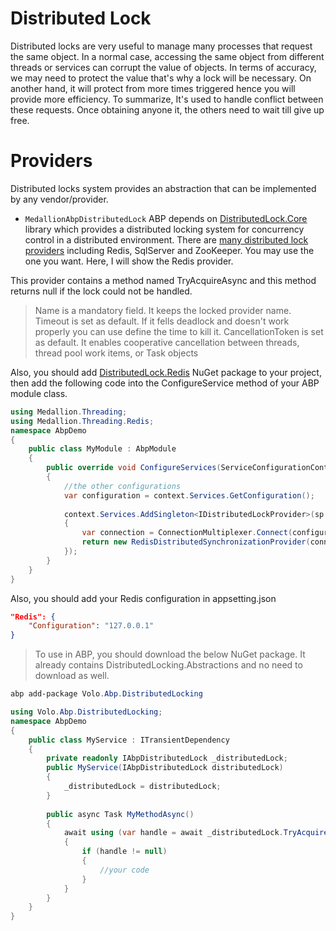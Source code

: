 # Distributed Lock
Distributed locks are very useful to manage many processes that request the same object. 
In a normal case, accessing the same object from different threads or services can corrupt the value of objects. 
In terms of accuracy, we may need to protect the value that's why a lock will be necessary. 
On another hand, it will protect from more times triggered hence you will provide more efficiency.
To summarize, It's used to handle conflict between these requests. Once obtaining anyone it, the others need to wait till give up free.

# Providers
Distributed locks system provides an abstraction that can be implemented by any vendor/provider.

 * `MedallionAbpDistributedLock`
ABP depends on [DistributedLock.Core](https://www.nuget.org/packages/DistributedLock.Core) library which provides a distributed locking system for concurrency control in a distributed environment. There are [many distributed lock providers](https://github.com/madelson/DistributedLock#implementations) including Redis, SqlServer and ZooKeeper. You may use the one you want. Here, I will show the Redis provider.

This provider contains a method named TryAcquireAsync and this method returns null if the lock could not be handled.
> Name is a mandatory field. It keeps the locked provider name.
> Timeout is set as default. If it fells deadlock and doesn't work properly you can use define the time to kill it.
> CancellationToken is set as default. It enables cooperative cancellation between threads, thread pool work items, or Task objects


Also, you should add [DistributedLock.Redis](https://www.nuget.org/packages/DistributedLock.Redis) NuGet package to your project, then add the following code into the ConfigureService method of your ABP module class.

````csharp
using Medallion.Threading;
using Medallion.Threading.Redis;
namespace AbpDemo
{
	public class MyModule : AbpModule
	{
		public override void ConfigureServices(ServiceConfigurationContext context)
		{
			//the other configurations
			var configuration = context.Services.GetConfiguration();
			
			context.Services.AddSingleton<IDistributedLockProvider>(sp =>
			{
				var connection = ConnectionMultiplexer.Connect(configuration["Redis:Configuration"]);
				return new RedisDistributedSynchronizationProvider(connection.GetDatabase());
			});
		}
	}
}
````

Also, you should add your Redis configuration in appsetting.json
````json
"Redis": {
    "Configuration": "127.0.0.1"
}
````

> To use in ABP, you should download the below NuGet package.
It already contains DistributedLocking.Abstractions  and no need to download as well.
````powershell
abp add-package Volo.Abp.DistributedLocking
````

````csharp
using Volo.Abp.DistributedLocking; 
namespace AbpDemo
{
    public class MyService : ITransientDependency
    {
        private readonly IAbpDistributedLock _distributedLock;
		public MyService(IAbpDistributedLock distributedLock)
        {
            _distributedLock = distributedLock;
        }
        
        public async Task MyMethodAsync()
        {
            await using (var handle = await _distributedLock.TryAcquireAsync("NameOfLock"))
            {
                if (handle != null)
                {
                    //your code
                }
            }   
        }
    }
}
````